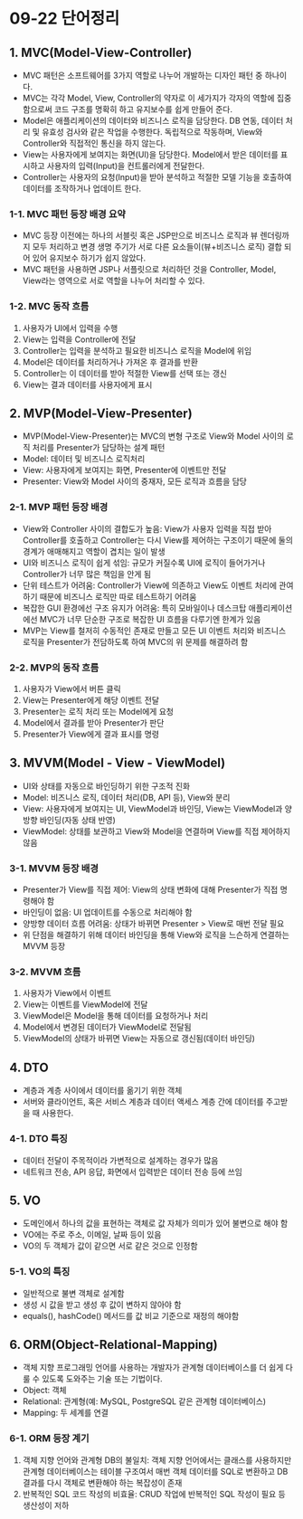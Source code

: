 # 09-22 단어정리

## 1. MVC(Model-View-Controller)

- MVC 패턴은 소프트웨어를 3가지 역할로 나누어 개발하는 디자인 패턴 중 하나이다.
- MVC는 각각 Model, View, Controller의 약자로 이 세가지가 각자의 역할에 집중함으로써 코드 구조를 명확히 하고 유지보수를 쉽게 만들어 준다.
- Model은 애플리케이션의 데이터와 비즈니스 로직을 담당한다. DB 연동, 데이터 처리 및 유효성 검사와 같은 작업을 수행한다. 독립적으로 작동하며, View와 Controller와 직접적인 통신을 하지 않는다.
- View는 사용자에게 보여지는 화면(UI)을 담당한다. Model에서 받은 데이터를 표시하고 사용자의 입력(Input)을 컨트롤러에게 전달한다.
- Controller는 사용자의 요청(Input)을 받아 분석하고 적절한 모델 기능을 호출하여 데이터를 조작하거나 업데이트 한다.

### 1-1. MVC 패턴 등장 배경 요약

- MVC 등장 이전에는 하나의 서블릿 혹은 JSP만으로 비즈니스 로직과 뷰 렌더링까지 모두 처리하고 변경 생명 주기가 서로 다른 요소들이(뷰+비즈니스 로직) 결합 되어 있어 유지보수 하기가 쉽지 않았다.
- MVC 패턴을 사용하면 JSP나 서플릿으로 처리하던 것을 Controller, Model, View라는 영역으로 서로 역할을 나누어 처리할 수 있다.

### 1-2. MVC 동작 흐름

1. 사용자가 UI에서 입력을 수행
2. View는 입력을 Controller에 전달
3. Controller는 입력을 분석하고 필요한 비즈니스 로직을 Model에 위임
4. Model은 데이터를 처리하거나 가져온 후 결과를 반환
5. Controller는 이 데이터를 받아 적절한 View를 선택 또는 갱신
6. View는 결과 데이터를 사용자에게 표시

## 2. MVP(Model-View-Presenter)

- MVP(Model-View-Presenter)는 MVC의 변형 구조로 View와 Model 사이의 로직 처리를 Presenter가 담당하는 설계 패턴
- Model: 데이터 및 비즈니스 로직처리
- View: 사용자에게 보여지는 화면, Presenter에 이벤트만 전달
- Presenter: View와 Model 사이의 중재자, 모든 로직과 흐름을 담당

### 2-1. MVP 패턴 등장 배경

- View와 Controller 사이의 결합도가 높음: View가 사용자 입력을 직접 받아 Controller를 호출하고 Controller는 다시 View를 제어하는 구조이기 때문에 둘의 경계가 애매해지고 역할이 겹치는 일이 발생
- UI와 비즈니스 로직이 쉽게 섞임: 규모가 커질수록 UI에 로직이 들어가거나 Controller가 너무 많은 책임을 안게 됨
- 단위 테스트가 어려움: Controller가 View에 의존하고 View도 이벤트 처리에 관여하기 때문에 비즈니스 로직만 따로 테스트하기 어려움
- 복잡한 GUI 환경에선 구조 유지가 어려움: 특히 모바일이나 데스크탑 애플리케이션에선 MVC가 너무 단순한 구조로 복잡한 UI 흐름을 다루기엔 한계가 있음
- MVP는 View를 철저히 수동적인 존재로 만들고 모든 UI 이벤트 처리와 비즈니스 로직을 Presenter가 전담하도록 하여 MVC의 위 문제를 해결하려 함

### 2-2. MVP의 동작 흐름

1. 사용자가 View에서 버튼 클릭
2. View는 Presenter에게 해당 이벤트 전달
3. Presenter는 로직 처리 또는 Model에게 요청
4. Model에서 결과를 받아 Presenter가 판단
5. Presenter가 View에게 결과 표시를 명령

## 3. MVVM(Model - View - ViewModel)

- UI와 상태를 자동으로 바인딩하기 위한 구조적 진화
- Model: 비즈니스 로직, 데이터 처리(DB, API 등), View와 분리
- View: 사용자에게 보여지는 UI, ViewModel과 바인딩, View는 ViewModel과 양방향 바인딩(자동 상태 반영)
- ViewModel: 상태를 보관하고 View와 Model을 연결하며 View를 직접 제어하지 않음

### 3-1. MVVM 등장 배경

- Presenter가 View를 직접 제어: View의 상태 변화에 대해 Presenter가 직접 명령해야 함
- 바인딩이 없음: UI 업데이트를 수동으로 처리해야 함
- 양방향 데이터 흐름 어려움: 상태가 바뀌면 Presenter > View로 매번 전달 필요
- 위 단점을 해결하기 위해 데이터 바인딩을 통해 View와 로직을 느슨하게 연결하는 MVVM 등장

### 3-2. MVVM 흐름

1. 사용자가 View에서 이벤트
2. View는 이벤트를 ViewModel에 전달
3. ViewModel은 Model을 통해 데이터를 요청하거나 처리
4. Model에서 변경된 데이터가 ViewModel로 전달됨
5. ViewModel의 상태가 바뀌면 View는 자동으로 갱신됨(데이터 바인딩)

## 4. DTO

- 계층과 계층 사이에서 데이터를 옮기기 위한 객체
- 서버와 클라이언트, 혹은 서비스 계층과 데이터 액세스 계층 간에 데이터를 주고받을 때 사용한다.

### 4-1. DTO 특징

- 데이터 전달이 주목적이라 가변적으로 설계하는 경우가 많음
- 네트워크 전송, API 응답, 화면에서 입력받은 데이터 전송 등에 쓰임

## 5. VO

- 도메인에서 하나의 값을 표현하는 객체로 값 자체가 의미가 있어 불변으로 해야 함
- VO에는 주로 주소, 이메일, 날짜 등이 있음
- VO의 두 객체가 값이 같으면 서로 같은 것으로 인정함

### 5-1. VO의 특징

- 일반적으로 불변 객체로 설계함
- 생성 시 값을 받고 생성 후 값이 변하지 않아야 함
- equals(), hashCode() 메서드를 값 비교 기준으로 재정의 해야함

## 6. ORM(Object-Relational-Mapping)

- 객체 지향 프로그래밍 언어를 사용하는 개발자가 관계형 데이터베이스를 더 쉽게 다룰 수 있도록 도와주는 기술 또는 기법이다.
- Object: 객체
- Relational: 관계형(예: MySQL, PostgreSQL 같은 관계형 데이터베이스)
- Mapping: 두 세계를 연결

### 6-1. ORM 등장 계기

1. 객체 지향 언어와 관계형 DB의 불일치: 객체 지향 언어에서는 클래스를 사용하지만 관계형 데이터베이스는 테이블 구조여서 매번 객체 데이터를 SQL로 변환하고 DB결과를 다시 객체로 변환해야 하는 복잡성이 존재
2. 반복적인 SQL 코드 작성의 비효율: CRUD 작업에 반복적인 SQL 작성이 필요 등 생산성이 저하